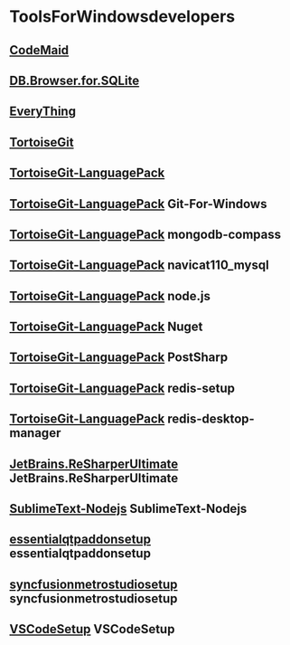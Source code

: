 ToolsForWindowsdevelopers
==
[CodeMaid](http://blog.csdn.net/guodongxiaren "CodeMaid")
--
[DB.Browser.for.SQLite](http://blog.csdn.net/guodongxiaren "DB.Browser.for.SQLite")
--
[EveryThing](http://blog.csdn.net/guodongxiaren "EveryThing")
--
[TortoiseGit](http://blog.csdn.net/guodongxiaren "TortoiseGit")
--
[TortoiseGit-LanguagePack](http://blog.csdn.net/guodongxiaren "TortoiseGit-LanguagePack")
--
[TortoiseGit-LanguagePack](http://blog.csdn.net/guodongxiaren "TortoiseGit-LanguagePack")
Git-For-Windows
--
[TortoiseGit-LanguagePack](http://blog.csdn.net/guodongxiaren "TortoiseGit-LanguagePack")
mongodb-compass
--
[TortoiseGit-LanguagePack](http://blog.csdn.net/guodongxiaren "TortoiseGit-LanguagePack")
navicat110_mysql
--
[TortoiseGit-LanguagePack](http://blog.csdn.net/guodongxiaren "TortoiseGit-LanguagePack")
node.js
--
[TortoiseGit-LanguagePack](http://blog.csdn.net/guodongxiaren "TortoiseGit-LanguagePack")
Nuget
--
[TortoiseGit-LanguagePack](http://blog.csdn.net/guodongxiaren "TortoiseGit-LanguagePack")
PostSharp
--
[TortoiseGit-LanguagePack](http://blog.csdn.net/guodongxiaren "TortoiseGit-LanguagePack")
redis-setup
--
[TortoiseGit-LanguagePack](http://blog.csdn.net/guodongxiaren "TortoiseGit-LanguagePack")
redis-desktop-manager
--
[JetBrains.ReSharperUltimate](http://blog.csdn.net/guodongxiaren "JetBrains.ReSharperUltimate")
JetBrains.ReSharperUltimate
--
[SublimeText-Nodejs](http://blog.csdn.net/guodongxiaren "SublimeText-Nodejs")
SublimeText-Nodejs
--
[essentialqtpaddonsetup](http://blog.csdn.net/guodongxiaren "essentialqtpaddonsetup")
essentialqtpaddonsetup
--
[syncfusionmetrostudiosetup](http://blog.csdn.net/guodongxiaren "syncfusionmetrostudiosetup")
syncfusionmetrostudiosetup
--
[VSCodeSetup](http://blog.csdn.net/guodongxiaren "VSCodeSetup")
VSCodeSetup
--
